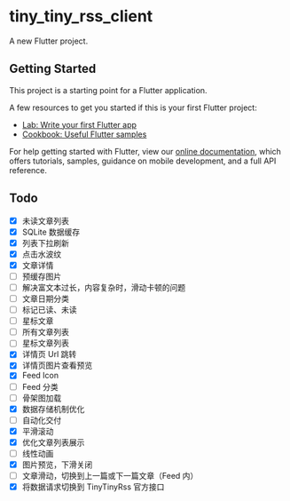 # tiny_tiny_rss_client

A new Flutter project.

## Getting Started

This project is a starting point for a Flutter application.

A few resources to get you started if this is your first Flutter project:

- [Lab: Write your first Flutter app](https://flutter.dev/docs/get-started/codelab)
- [Cookbook: Useful Flutter samples](https://flutter.dev/docs/cookbook)

For help getting started with Flutter, view our
[online documentation](https://flutter.dev/docs), which offers tutorials,
samples, guidance on mobile development, and a full API reference.

## Todo
- [x] 未读文章列表
- [x] SQLite 数据缓存
- [x] 列表下拉刷新
- [x] 点击水波纹
- [x] 文章详情
- [ ] 预缓存图片
- [ ] 解决富文本过长，内容复杂时，滑动卡顿的问题
- [ ] 文章日期分类
- [ ] 标记已读、未读
- [ ] 星标文章
- [ ] 所有文章列表
- [ ] 星标文章列表
- [x] 详情页 Url 跳转
- [x] 详情页图片查看预览
- [x] Feed Icon
- [ ] Feed 分类
- [ ] 骨架图加载
- [x] 数据存储机制优化
- [ ] 自动化交付
- [x] 平滑滚动
- [x] 优化文章列表展示
- [ ] 线性动画
- [x] 图片预览，下滑关闭
- [ ] 文章滑动，切换到上一篇或下一篇文章（Feed 内）
- [x] 将数据请求切换到 TinyTinyRss 官方接口